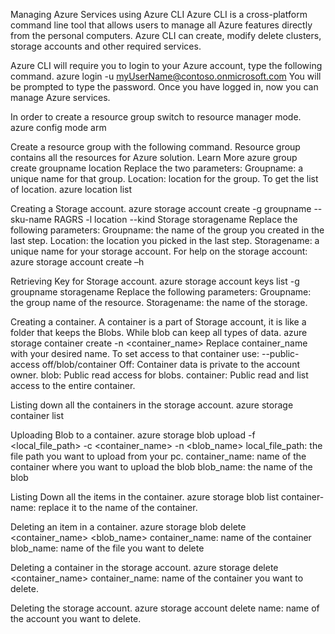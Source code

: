 Managing Azure Services using Azure CLI
Azure CLI is a cross-platform command line tool that allows users to manage all Azure features directly from the personal computers. Azure CLI can create, modify delete clusters, storage accounts and other required services.

Azure CLI will require you to login to your Azure account, type the following command.
azure login -u myUserName@contoso.onmicrosoft.com
You will be prompted to type the password.
Once you have logged in, now you can manage Azure services.

In order to create a resource group switch to resource manager mode.
azure config mode arm

Create a resource group with the following command. Resource group contains all the resources for Azure solution. Learn More
azure group create groupname location
Replace the two parameters:
Groupname: a unique name for that group.
Location: location for the group. 
To get the list of location.
azure location list

Creating a Storage account.
azure storage account create -g groupname --sku-name RAGRS -l location --kind Storage storagename
Replace the following parameters:
Groupname: the name of the group you created in the last step.
Location: the location you picked in the last step.
Storagename: a unique name for your storage account.
For help on the storage account:
azure storage account create –h

Retrieving Key for Storage account.
azure storage account keys list -g groupname storagename
Replace the following parameters:
Groupname: the group name of the resource.
Storagename: the name of the storage.

Creating a container. A container is a part of Storage account, it is like a folder that keeps the Blobs. While blob can keep all types of data.
azure storage container create -n <container_name>
Replace container_name with your desired name.
To set access to that container use:
--public-access off/blob/container
Off: Container data is private to the account owner.
blob: Public read access for blobs.
container: Public read and list access to the entire container.

Listing down all the containers in the storage account.
azure storage container list

Uploading Blob to a container.
azure storage blob upload -f <local_file_path> -c <container_name> -n <blob_name>
local_file_path: the file path you want to upload from your pc.
container_name: name of the container where you want to upload the blob
blob_name: the name of the blob

Listing Down all the items in the container.
azure storage blob list <container-name>
container-name: replace it to the name of the container.

Deleting an item in a container.
azure storage blob delete <container_name>  <blob_name>
container_name: name of the container 
blob_name: name of the file you want to delete 

Deleting a container in the storage account.
azure storage delete  <container_name>
container_name: name of the container you want to delete.

Deleting the storage account.
azure storage account delete <name>
name: name of the account you want to delete.

